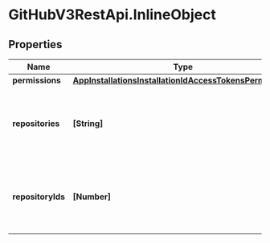 # GitHubV3RestApi.InlineObject

## Properties

Name | Type | Description | Notes
------------ | ------------- | ------------- | -------------
**permissions** | [**AppInstallationsInstallationIdAccessTokensPermissions**](AppInstallationsInstallationIdAccessTokensPermissions.md) |  | [optional] 
**repositories** | **[String]** | List of repository names that the token should have access to | [optional] 
**repositoryIds** | **[Number]** | List of repository IDs that the token should have access to | [optional] 


